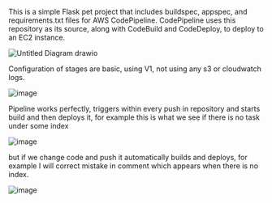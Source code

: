 This is a simple Flask pet project that includes buildspec, appspec, and requirements.txt files for AWS CodePipeline. CodePipeline uses this repository as its source, along with CodeBuild and CodeDeploy, to deploy to an EC2 instance.

![Untitled Diagram drawio](https://github.com/dachishekriladze/AWS_Flask/assets/133920660/071e646e-ce17-47f2-afbf-34320430d117)

Configuration of stages are basic, using V1, not using any s3 or cloudwatch logs.

![image](https://github.com/dachishekriladze/AWS_Flask/assets/133920660/20bf76fe-bb53-4724-9869-13c0f586850c)

Pipeline works perfectly, triggers within every push in repository and starts build and then deploys it, for example this is what we see if there is no task under some index

![image](https://github.com/dachishekriladze/AWS_Flask/assets/133920660/4e754324-3a2d-4488-95be-b26605c3186e)

but if we change code and push it automatically builds and deploys, for example I will correct mistake in comment which appears when there is no index.

![image](https://github.com/dachishekriladze/AWS_Flask/assets/133920660/af381edd-7d6e-410d-83b6-f144a37f7ebb)

